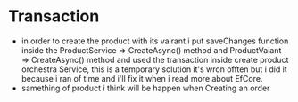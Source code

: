 # Transaction

- in order to create the product with its vairant i put saveChanges function inside 
    the ProductService => CreateAsync() method and ProductVaiant => CreateAsync() method
    and used the transaction inside create product orchestra Service, 
    this is a temporary solution it's wron offten but i did it because i ran of time
    and i'll fix it when i read more about EfCore.
- samething of product i think will be happen when Creating an order